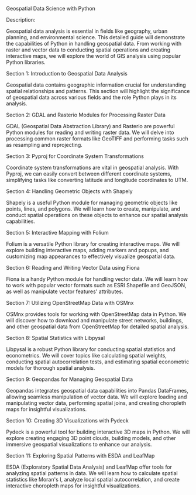 Geospatial Data Science with Python

Description:

Geospatial data analysis is essential in fields like geography, urban planning, and environmental science. This detailed guide will demonstrate the capabilities of Python in handling geospatial data. From working with raster and vector data to conducting spatial operations and creating interactive maps, we will explore the world of GIS analysis using popular Python libraries.


Section 1: Introduction to Geospatial Data Analysis

Geospatial data contains geographic information crucial for understanding spatial relationships and patterns. This section will highlight the significance of geospatial data across various fields and the role Python plays in its analysis.


Section 2: GDAL and Rasterio Modules for Processing Raster Data

GDAL (Geospatial Data Abstraction Library) and Rasterio are powerful Python modules for reading and writing raster data. We will delve into processing common raster formats like GeoTIFF and performing tasks such as resampling and reprojecting.


Section 3: Pyproj for Coordinate System Transformations

Coordinate system transformations are vital in geospatial analysis. With Pyproj, we can easily convert between different coordinate systems, simplifying tasks like converting latitude and longitude coordinates to UTM.


Section 4: Handling Geometric Objects with Shapely

Shapely is a useful Python module for managing geometric objects like points, lines, and polygons. We will learn how to create, manipulate, and conduct spatial operations on these objects to enhance our spatial analysis capabilities.


Section 5: Interactive Mapping with Folium

Folium is a versatile Python library for creating interactive maps. We will explore building interactive maps, adding markers and popups, and customizing map appearances to effectively visualize geospatial data.


Section 6: Reading and Writing Vector Data using Fiona

Fiona is a handy Python module for handling vector data. We will learn how to work with popular vector formats such as ESRI Shapefile and GeoJSON, as well as manipulate vector features' attributes.


Section 7: Utilizing OpenStreetMap Data with OSMnx

OSMnx provides tools for working with OpenStreetMap data in Python. We will discover how to download and manipulate street networks, buildings, and other geospatial data from OpenStreetMap for detailed spatial analysis.


Section 8: Spatial Statistics with Libpysal

Libpysal is a robust Python library for conducting spatial statistics and econometrics. We will cover topics like calculating spatial weights, conducting spatial autocorrelation tests, and estimating spatial econometric models for thorough spatial analysis.


Section 9: Geopandas for Managing Geospatial Data

Geopandas integrates geospatial data capabilities into Pandas DataFrames, allowing seamless manipulation of vector data. We will explore loading and manipulating vector data, performing spatial joins, and creating choropleth maps for insightful visualizations.


Section 10: Creating 3D Visualizations with Pydeck

Pydeck is a powerful tool for building interactive 3D maps in Python. We will explore creating engaging 3D point clouds, building models, and other immersive geospatial visualizations to enhance our analysis.


Section 11: Exploring Spatial Patterns with ESDA and LeafMap

ESDA (Exploratory Spatial Data Analysis) and LeafMap offer tools for analyzing spatial patterns in data. We will learn how to calculate spatial statistics like Moran's I, analyze local spatial autocorrelation, and create interactive choropleth maps for insightful visualizations.
